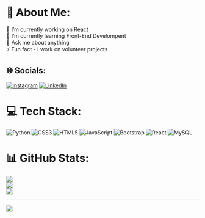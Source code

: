 # 💫 About Me:
🔭 I’m currently working on React<br>🌱 I’m currently learning Front-End Develompent<br>💬 Ask me about anything<br>⚡ Fun fact - I work on volunteer projects


## 🌐 Socials:
[![Instagram](https://img.shields.io/badge/Instagram-%23E4405F.svg?logo=Instagram&logoColor=white)](https://instagram.com/thenmufkan) [![LinkedIn](https://img.shields.io/badge/LinkedIn-%230077B5.svg?logo=linkedin&logoColor=white)](https://linkedin.com/in/https://www.linkedin.com/in/muhammetfurkancelik/)

# 💻 Tech Stack:
![Python](https://img.shields.io/badge/python-3670A0?style=for-the-badge&logo=python&logoColor=ffdd54) ![CSS3](https://img.shields.io/badge/css3-%231572B6.svg?style=for-the-badge&logo=css3&logoColor=white) ![HTML5](https://img.shields.io/badge/html5-%23E34F26.svg?style=for-the-badge&logo=html5&logoColor=white) ![JavaScript](https://img.shields.io/badge/javascript-%23323330.svg?style=for-the-badge&logo=javascript&logoColor=%23F7DF1E) ![Bootstrap](https://img.shields.io/badge/bootstrap-%23563D7C.svg?style=for-the-badge&logo=bootstrap&logoColor=white) ![React](https://img.shields.io/badge/react-%2320232a.svg?style=for-the-badge&logo=react&logoColor=%2361DAFB) ![MySQL](https://img.shields.io/badge/mysql-%2300f.svg?style=for-the-badge&logo=mysql&logoColor=white)
# 📊 GitHub Stats:
![](https://github-readme-stats.vercel.app/api?username=Mufkan&theme=dark&hide_border=false&include_all_commits=true&count_private=true)<br/>
![](https://github-readme-streak-stats.herokuapp.com/?user=Mufkan&theme=dark&hide_border=false)<br/>
![](https://github-readme-stats.vercel.app/api/top-langs/?username=Mufkan&theme=dark&hide_border=false&include_all_commits=true&count_private=true&layout=compact)

---
[![](https://visitcount.itsvg.in/api?id=Mufkan&icon=0&color=0)](https://visitcount.itsvg.in)

<!-- Proudly created with GPRM ( https://gprm.itsvg.in ) -->
  
  

###
<!--
**Mufkan/Mufkan** is a ✨ _special_ ✨ repository because its `README.md` (this file) appears on your GitHub profile.
